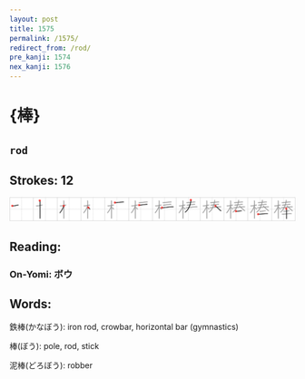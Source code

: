 ```yaml
---
layout: post
title: 1575
permalink: /1575/
redirect_from: /rod/
pre_kanji: 1574
nex_kanji: 1576
---
```


# {棒}

## `rod`

## Strokes: 12

<div class="stroke"><img src="../images/E6A392.png" /></div>

## Reading:

### On-Yomi: ボウ

## Words:

鉄棒(かなぼう): iron rod, crowbar, horizontal bar (gymnastics)

棒(ぼう): pole, rod, stick

泥棒(どろぼう): robber
